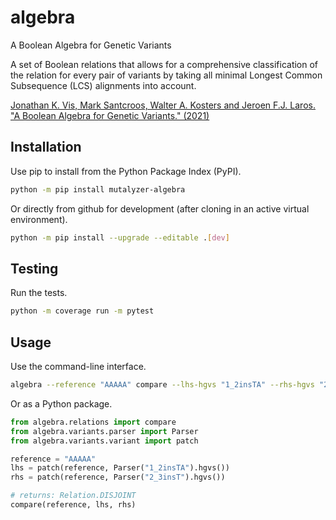 algebra
=======
A Boolean Algebra for Genetic Variants  

A set of Boolean relations that allows for a comprehensive classification
of the relation for every pair of variants by taking all minimal
Longest Common Subsequence (LCS) alignments into account.

[Jonathan K. Vis, Mark Santcroos, Walter A. Kosters and Jeroen F.J. Laros. "A Boolean Algebra for Genetic Variants." (2021)](https://arxiv.org/abs/2112.14494)

Installation
------------

Use pip to install from the Python Package Index (PyPI).

```bash
python -m pip install mutalyzer-algebra
```

Or directly from github for development (after cloning in an active
virtual environment).

```bash
python -m pip install --upgrade --editable .[dev]
```

Testing
-------

Run the tests.

```bash
python -m coverage run -m pytest
```

Usage
-----

Use the command-line interface.

```bash
algebra --reference "AAAAA" compare --lhs-hgvs "1_2insTA" --rhs-hgvs "2_3insT"
```

Or as a Python package.

```python
from algebra.relations import compare
from algebra.variants.parser import Parser
from algebra.variants.variant import patch

reference = "AAAAA"
lhs = patch(reference, Parser("1_2insTA").hgvs())
rhs = patch(reference, Parser("2_3insT").hgvs())

# returns: Relation.DISJOINT
compare(reference, lhs, rhs)
```
